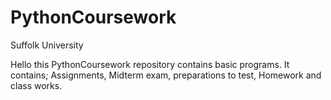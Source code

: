 # PythonCoursework

Suffolk University

Hello this PythonCoursework repository contains basic programs. 
It contains; Assignments, Midterm exam, preparations to test, Homework and class works.

